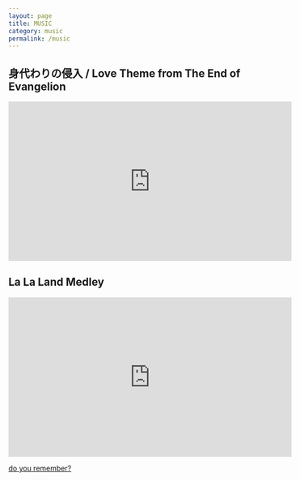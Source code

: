 ```yaml
---
layout: page
title: MUSIC
category: music
permalink: /music
---
```


## 身代わりの侵入 / Love Theme from The End of Evangelion
<iframe width="560" height="315" src="https://www.youtube.com/embed/OlFykvh8WfE" title="YouTube video player" frameborder="0" allow="accelerometer; autoplay; clipboard-write; encrypted-media; gyroscope; picture-in-picture; web-share" allowfullscreen></iframe>

## La La Land Medley
<iframe width="560" height="315" src="https://www.youtube.com/embed/GQsCS9cZW2A" title="YouTube video player" frameborder="0" allow="accelerometer; autoplay; clipboard-write; encrypted-media; gyroscope; picture-in-picture; web-share" allowfullscreen></iframe>

<a href="/music/september">do you remember?</a>
